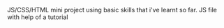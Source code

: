 JS/CSS/HTML mini project using basic skills that i've learnt so far. JS file with help of a tutorial
